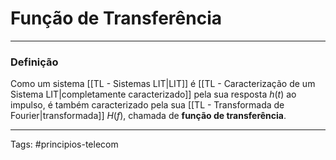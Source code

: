 # Função de Transferência

---

### Definição

Como um sistema [[TL - Sistemas LIT|LIT]] é [[TL - Caracterização de um Sistema LIT|completamente caracterizado]] pela sua resposta $h(t)$ ao impulso, é também caracterizado pela sua [[TL - Transformada de Fourier|transformada]] $H(f)$, chamada de **função de transferência**.

---

Tags: #principios-telecom 